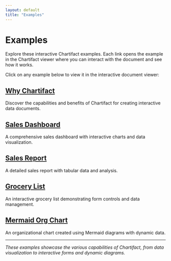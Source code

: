 ```yaml
---
layout: default
title: "Examples"
---
```


# Examples

Explore these interactive Chartifact examples. Each link opens the example in the Chartifact viewer where you can interact with the document and see how it works.

Click on any example below to view it in the interactive document viewer:

## [Why Chartifact](https://microsoft.github.io/chartifact/view/?load=https://raw.githubusercontent.com/microsoft/chartifact/f71baa845d55a5c533c8ce8efaca3bd00039cc88/packages/web-deploy/json/why-chartifact.idoc.json)
Discover the capabilities and benefits of Chartifact for creating interactive data documents.

## [Sales Dashboard](https://microsoft.github.io/chartifact/view/?load=https://raw.githubusercontent.com/microsoft/chartifact/f71baa845d55a5c533c8ce8efaca3bd00039cc88/packages/web-deploy/json/sales-dashboard.idoc.json)
A comprehensive sales dashboard with interactive charts and data visualization.

## [Sales Report](https://microsoft.github.io/chartifact/view/?load=https://raw.githubusercontent.com/microsoft/chartifact/f71baa845d55a5c533c8ce8efaca3bd00039cc88/packages/web-deploy/json/sales-report.idoc.json)
A detailed sales report with tabular data and analysis.

## [Grocery List](https://microsoft.github.io/chartifact/view/?load=https://raw.githubusercontent.com/microsoft/chartifact/f71baa845d55a5c533c8ce8efaca3bd00039cc88/packages/web-deploy/json/grocery-list.idoc.json)
An interactive grocery list demonstrating form controls and data management.

## [Mermaid Org Chart](https://microsoft.github.io/chartifact/view/?load=https://raw.githubusercontent.com/microsoft/chartifact/f71baa845d55a5c533c8ce8efaca3bd00039cc88/packages/web-deploy/json/mermaid-org-chart.idoc.json)
An organizational chart created using Mermaid diagrams with dynamic data.

---

*These examples showcase the various capabilities of Chartifact, from data visualization to interactive forms and dynamic diagrams.*